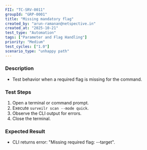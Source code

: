 ```yaml
---
FII: "TC-SRV-0011"
groupId: "GRP-0001"
title: "Missing mandatory flag"
created_by: "arun-ramanan@netspective.in"
created_at: "2025-10-21"
test_type: "Automation"
tags: ["Parameter and Flag Handling"]
priority: "Medium"
test_cycles: ["1.0"]
scenario_type: "unhappy path"
---
```


### Description

- Test behavior when a required flag is missing for the command.

### Test Steps

1. Open a terminal or command prompt.  
2. Execute `surveilr scan --mode quick`.  
3. Observe the CLI output for errors.  
4. Close the terminal.

### Expected Result

- CLI returns error: "Missing required flag: --target".
